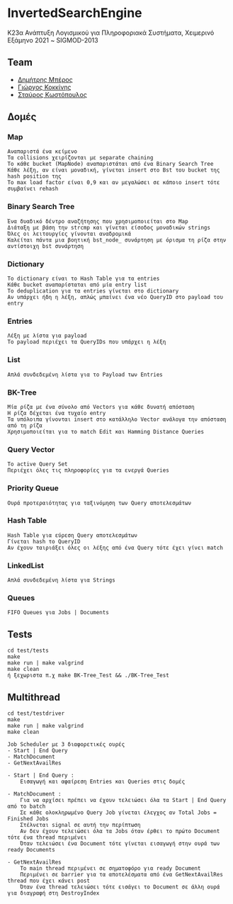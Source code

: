 # InvertedSearchEngine
Κ23α Ανάπτυξη Λογισμικού για Πληροφοριακά Συστήματα, Χειμερινό Εξάμηνο 2021 ~ SIGMOD-2013

## Team

- [Δημήτρης Μπέρος](https://github.com/dberos)
- [Γιώργος Κοκκίνης](https://github.com/Kokkinis99)
- [Σταύρος Κωστόπουλος](https://github.com/stavroskostopoulos)

## Δομές

### Map
    Αναπαριστά ένα κείμενο
    Τα collisions χειρίζονται με separate chaining
    Το κάθε bucket (MapNode) αναπαριστάται από ένα Binary Search Tree
    Κάθε λέξη, αν είναι μοναδική, γίνεται insert στο Bst του bucket της hash position της
    Το max load factor είναι 0,9 και αν μεγαλώσει σε κάποιο insert τότε συμβαίνει rehash

### Binary Search Tree
    Ένα δυαδικό δέντρο αναζήτησης που χρησιμοποιείται στο Map
    Διάταξη με βάση την strcmp και γίνεται είσοδος μοναδικών strings
    Όλες οι λειτουργίες γίνονται αναδρομικά
    Καλείται πάντα μια βοητική bst_node_ συνάρτηση με όρισμα τη ρίζα στην αντίστοιχη bst συνάρτηση
 
### Dictionary
    Το dictionary είναι το Hash Table για τα entries
    Κάθε bucket αναπαρίσταται από μία entry list
    Το deduplication για τα entries γίνεται στο dictionary
    Αν υπάρχει ήδη η λέξη, απλώς μπαίνει ένα νέο QueryID στο payload του entry

### Entries
    Λέξη με λίστα για payload
    Το payload περιέχει τα QueryIDs που υπάρχει η λέξη

### List
    Απλά συνδεδεμένη λίστα για το Payload των Entries
    
### BK-Τree
    Μία ρίζα με ένα σύνολο από Vectors για κάθε δυνατή απόσταση
    Η ρίζα δέχεται ένα τυχαίο entry
    Τα υπόλοιπα γίνονται insert στο κατάλληλο Vector ανάλογα την απόσταση από τη ρίζα
    Χρησιμοποιείται για το match Edit και Hamming Distance Queries

### Query Vector
    Το active Query Set
    Περιέχει όλες τις πληροφορίες για τα ενεργά Queries

### Priority Queue
    Ουρά προτεραιότητας για ταξινόμηση των Query αποτελεσμάτων

### Hash Table
    Hash Table για εύρεση Query αποτελεσμάτων
    Γίνεται hash το QueryID
    Αν έχουν ταιριάξει όλες οι λέξης από ένα Query τότε έχει γίνει match 

### LinkedList
    Απλά συνδεδεμένη λίστα για Strings

### Queues
    FIFO Queues για Jobs | Documents

## Tests
    cd test/tests
    make
    make run | make valgrind 
    make clean
    ή ξεχωριστα π.χ make BK-Tree_Test && ./BK-Tree_Test

## Multithread
    cd test/testdriver
    make
    make run | make valgrind
    make clean

    Job Scheduler με 3 διαφορετικές ουρές
    - Start | End Query
    - MatchDocument
    - GetNextAvailRes

    - Start | End Query :
        Εισαγωγή και αφαίρεση Entries και Queries στις δομές

    - MatchDocument :
        Για να αρχίσει πρέπει να έχουν τελειώσει όλα τα Start | End Query από το batch
        Σε κάθε ολοκληρωμένο Query Job γίνεται έλεγχος αν Total Jobs = Finished Jobs
        Στέλνεται signal σε αυτή την περίπτωση
        Αν δεν έχουν τελειώσει όλα τα Jobs όταν έρθει το πρώτο Document τότε ένα thread περιμένει
        Όταν τελειώσει ένα Document τότε γίνεται εισαγωγή στην ουρά των ready Documents

    - GetNextAvailRes
        Το main thread περιμένει σε σηματοφόρο για ready Document 
        Περιμένει σε barrier για τα αποτελέσματα από ένα GetNextAvailRes thread που έχει κάνει post
        Όταν ένα thread τελειώσει τότε εισάγει το Document σε άλλη ουρά για διαγραφή στη DestroyIndex
